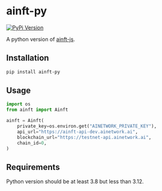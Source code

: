 # ainft-py

[![PyPi Version](https://img.shields.io/pypi/v/ainft-py.svg)](https://pypi.python.org/pypi/ainft-py/)

A python version of [ainft-js](https://github.com/ainft-team/ainft-js).

## Installation

```bash
pip install ainft-py
```

## Usage

```python
import os
from ainft import Ainft

ainft = Ainft(
    private_key=os.environ.get("AINETWORK_PRIVATE_KEY"),
    api_url="https://ainft-api-dev.ainetwork.ai",
    blockchain_url="https://testnet-api.ainetwork.ai",
    chain_id=0,
)
```

## Requirements

Python version should be at least 3.8 but less than 3.12.
